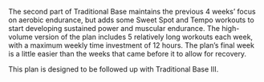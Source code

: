 The second part of Traditional Base maintains the previous 4 weeks’ focus on aerobic endurance, but adds some Sweet Spot and Tempo workouts to start developing sustained power and muscular endurance. The high-volume version of the plan includes 5 relatively long workouts each week, with a maximum weekly time investment of 12 hours. The plan’s final week is a little easier than the weeks that came before it to allow for recovery.

This plan is designed to be followed up with Traditional Base III.